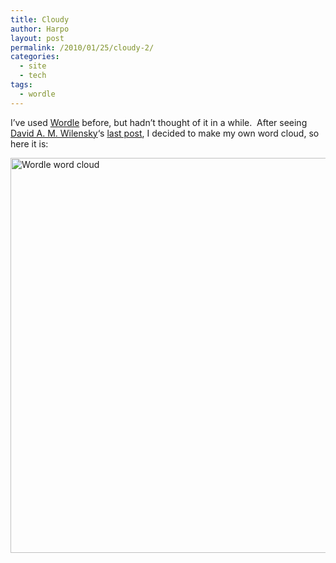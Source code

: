```yaml
---
title: Cloudy
author: Harpo
layout: post
permalink: /2010/01/25/cloudy-2/
categories:
  - site
  - tech
tags:
  - wordle
---
```

I&#8217;ve used <a href="http://www.wordle.net/" target="_blank">Wordle</a> before, but hadn&#8217;t thought of it in a while.  After seeing <a href="http://davidsaysthings.wordpress.com/" target="_blank">David A. M. Wilensky</a>&#8216;s <a href="http://davidsaysthings.wordpress.com/2010/01/23/what-i-write-about-apparently/" target="_blank">last post</a>, I decided to make my own word cloud, so here it is:

[<img class="size-large wp-image-1731 alignleft" title="wordle" src="http://harpojaeger.github.io/wp-content/uploads/2010/01/wordle-1024x790.gif" alt="Wordle word cloud" width="819" height="632" />][1]

 [1]: http://harpojaeger.github.io/wp-content/uploads/2010/01/wordle.gif